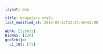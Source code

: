 ```yaml
---
layout: map

title: Krupajsko vrelo
last_modified_at: 2018-05-23T23:37:45+02:00

WDPA: [328931]
BioRaS: [224]
geoSrbija:
  L1_183: [71]
---
```

